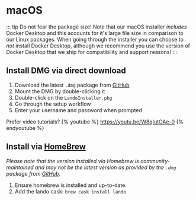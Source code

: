 # macOS

::: tip Do not fear the package size!
Note that our macOS installer _includes_ Docker Desktop and this accounts for it's large file size in comparison to our Linux packages. When going through the installer you can choose to _not_ install Docker Desktop, although we recommend you use the version of Docker Desktop that we ship for compatibility and support reasons!
:::

## Install DMG via direct download

1.  Download the latest `.dmg` package from [GitHub](https://github.com/lando/lando/releases)
2.  Mount the DMG by double-clicking it
3.  Double-click on the `LandoInstaller.pkg`
4.  Go through the setup workflow
5.  Enter your username and password when prompted

Prefer video tutorials?
{% youtube %}
	https://youtu.be/W8qIutOAe-0
{% endyoutube %}

## Install via [HomeBrew](https://brew.sh/)

*Please note that the version installed via Homebrew is community-maintained and may not be the latest version as provided by the `.dmg` package from [GitHub](https://github.com/lando/lando/releases).*

1. Ensure homebrew is installed and up-to-date.
2. Add the lando cask: `brew cask install lando`
